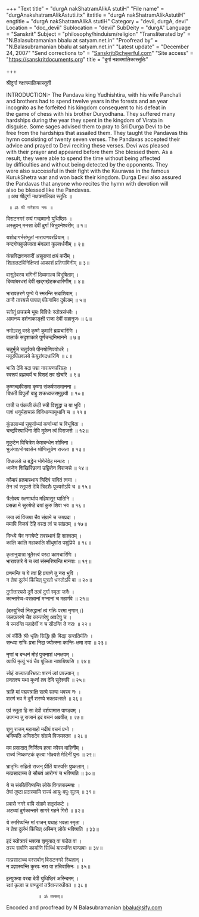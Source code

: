 +++
"Text title" = "durgA nakShatramAlikA stutiH"
"File name" = "durgAnakshatramAlikAstuti.itx"
itxtitle = "durgA nakShatramAlikAstutiH"
engtitle = "durgA nakShatramAlikA stutiH"
Category = "devii, durgA, devI"
Location = "doc_devii"
Sublocation = "devii"
SubDeity = "durgA"
Language = "Sanskrit"
Subject = "philosophy/hinduism/religion"
"Transliterated by" = "N.Balasubramanian bbalu at satyam.net.in"
"Proofread by" = "N.Balasubramanian bbalu at satyam.net.in"
"Latest update" = "December 24, 2007"
"Send corrections to" = "Sanskrit@cheerful.com"
"Site access" = "https://sanskritdocuments.org"
title = "दुर्गा नक्षत्रमालिकास्तुतिः"

+++
  
 श्रीदुर्गा नक्षत्रमालिकास्तुती   
  
INTRODUCTION:- The Pandava king Yudhishtira, with his wife Panchali  
and brothers had to spend twelve years in the forests and an year  
incognito as he forfeited his kingdom consequent to his defeat in  
the game of chess with his brother Duryodhana.  They suffered many  
hardships during the year they spent in the kingdom of Virata in  
disguise. Some sages advised them to pray to Sri Durga Devi to be  
free from the hardships that assailed them. They taught the Pandavas this  
hymn consisting of twenty seven verses. The Pandavas accepted their  
advice and prayed to Devi reciting these verses. Devi was pleased  
with their prayer and appeared before them She blessed them.  As a  
result, they were able to spend the time without being affected  
by difficulties and without being detected by the opponents. They  
were also successful in their fight with the Kauravas in the famous  
KurukShetra  war and won back their kingdom. Durga Devi also assured  
the Pandavas that anyone who recites the hymn with devotion will  
also be blessed like the Pandavas.  
     ॥ अथ  श्रीदुर्गा नक्षत्रमालिका स्तुतिः ॥  
  
     ॥ ॐ श्री गणेशाय नमः ॥  
  
विराटनगरं रम्यं गच्छमानो युधिष्ठिरः ।  
अस्तुवन् मनसा देवीं दुर्गां त्रिभुवनेश्वरीम् ॥ १॥  
  
यशोदागर्भसंभूतां नारायणवरप्रियाम् ।  
नन्दगोपकुलेजातां मंगळ्यां कुलवर्धनीम् ॥ २॥  
  
कंसविद्रावणकरीं असुराणां क्षयं करीम् ।  
शिलातटविनिक्षिप्तां आकाशं प्रतिगामिनीम् ॥ ३॥  
  
वासुदेवस्य भगिनीं दिव्यमाल्य विभूषिताम् ।  
दिव्यांबरधरां देवीं खद्गखेटकधारिणीम् ॥ ४॥  
  
भारावतरणे पुण्ये ये स्मरन्ति सदाशिवाम् ।  
तान्वै तारयसे पापात् पंकेगामिव दुर्बलाम् ॥ ५॥  
  
स्तोतुं प्रचक्रमे भूयः विविधैः स्तोत्रसंभवैः ।  
आमन्त्र्य दर्शनाकाङ्क्षी राजा देवीं सहानुजः ॥ ६॥  
  
नमोऽस्तु वरदे कृष्णे कुमारि ब्रह्मचारिणि ।  
बालार्क सदृशाकारे पूर्णचन्द्रनिभानने ॥ ७॥  
  
चतुर्भुजे चतुर्वक्त्रे पीनश्रोणिपयोधरे ।  
मयूरपिंछवलये केयूरांगदधारिणि ॥ ८॥  
  
भासि देवि यदा पद्मा नारायणपरिग्रहः ।  
स्वरूपं ब्रह्मचर्यं च विशदं तव खेचरि ॥ ९॥  
  
कृष्णच्छविसमा कृष्णा संकर्षणसमानना ।  
बिभ्रती विपुलौ बाहु शक्रध्वजसमुछ्रयौ ॥ १०॥  
  
पात्री च पंकजी कंठी स्त्री विशुद्धा च या भुवि ।  
पाशं धनुर्महाचक्रं विविधान्यायुधानि च ॥ ११॥  
  
कुंडलाभ्यां सुपूर्णाभ्यां कर्णाभ्यां च विभूषिता ।  
चन्द्रविस्पार्धिना देवि मुकेन त्वं विराजसे ॥ १२॥  
  
मुकुटेन विचित्रेण केशबन्धेन शोभिना ।  
भुजंगाऽभोगवासेन श्रोणिसूत्रेण राजता ॥ १३॥  
  
विभ्राजसे च बद्धेन भोगेनेवेह मन्थरः ।  
ध्वजेन शिखिपिंछानां उछ्रितेन विराजसे ॥ १४॥  
  
कौमारं व्रतमास्थाय त्रिदिवं पावितं त्वया ।  
तेन त्वं स्तूयसे देवि त्रिदशैः पूज्यसेऽपि च ॥ १५॥  
  
त्रैलोक्य रक्षणार्थाय महिषासुर घातिनि ।  
प्रसन्ना मे सुरश्रेष्ठे दयां कुरु शिवा भव ॥ १६॥  
  
जया त्वं विजया चैव संग्रामे च जयप्रदा ।  
ममापि विजयं देहि वरदा त्वं च सांप्रतम् ॥ १७॥  
  
विन्ध्ये चैव नगश्रेष्टे तवस्थानं हि शाश्वतम् ।  
कालि कालि महाकालि शीधुमांस पशुप्रिये ॥ १८॥  
  
कृतानुयात्रा भूतैस्त्वं वरदा कामचारिणि ।  
भारावतारे ये च त्वां संस्मरिष्यन्ति मानवाः ॥ १९॥  
  
प्रणमन्ति च ये त्वां हि प्रयाणे तु नरा भुवि ।  
न तेषां दुर्लभं किंचित् पुत्रतो धनतोऽपि वा ॥ २०॥  
  
दुर्गात्तारयसे दुर्गे तत्वं दुर्गा स्मृता जनैः ।  
कान्तारेष्व-वसन्नानां मग्नानां च महार्णवे ॥ २१॥  
  
(दस्युभिर्वा निरुद्धानां त्वं गतिः परमा नृणाम्।)  
जलप्रतरणे चैव कान्तारेषु अवटेषु च ।  
ये स्मरन्ति महादेवीं न च सीदन्ति ते नराः ॥ २२॥  
  
त्वं कीर्तिः श्रीः धृतिः सिद्धिः ह्रीः विद्या सन्ततिर्मतिः ।  
सन्ध्या रात्रिः प्रभा निद्रा ज्योत्स्ना कान्तिः क्षमा दया ॥ २३॥  
  
नृणां च बन्धनं मोहं पुत्रनाशं धनक्षयम् ।  
व्याधिं मृत्युं भयं चैव पूजिता नाशयिष्यसि ॥ २४॥  
  
सोहं राज्यात्परिभ्रष्टः शरणं त्वां प्रपन्नवान् ।  
प्रणतश्च यथा मूर्ध्ना तव देवि सुरेश्वरि ॥ २५॥  
  
त्राहि मां पद्मपत्राक्षि सत्ये सत्या भवस्व नः ।  
शरणं भव मे दुर्गे शरण्ये भक्तवत्सले ॥ २६॥  
  
एवं स्तुता हि सा देवी दर्शयामास पाण्डवम् ।  
उपगम्य तु राजानं इदं वचनं अब्रवीत् ॥ २७॥  
  
शृणु राजन् महाबाहो मदीयं वचनं प्रभो ।  
भविष्यति अचिरादेव संग्रामे विजयस्तव ॥ २८॥  
  
मम प्रसादात् निर्जित्य हत्वा कौरव वाहिनीम् ।  
राज्यं निष्कण्टकं कृत्वा भोक्ष्यसे मेदिनीं पुनः ॥ २९॥  
  
भ्रातृभिः सहितो राजन् प्रीतिं यास्यसि पुष्कलाम् ।  
मत्प्रसादाच्च ते सौख्यं आरोग्यं च भविष्यति ॥ ३०॥  
  
ये च संकीर्तयिष्यन्ति लोके विगतकल्मषाः ।  
तेषां तुष्टा प्रदास्यामि राज्यं आयुः वपुः सुतम् ॥ ३१॥  
  
प्रवासे नगरे वापि संग्रामे शतृसंकटे ।  
अटव्यां दुर्गकान्तारे सागरे गहने गिरौ ॥ ३२॥  
  
ये स्मरिष्यन्ति मां राजन् यथाहं भवता स्मृता ।  
न तेषां दुर्लभं किंचित् अस्मिन् लोके भविष्यति ॥ ३३॥  
  
इदं स्तोत्रवरं भक्त्या शृणुयात् वा फठेत वा ।  
तस्य सर्वाणि कार्याणि सिध्धिं यास्यन्ति पाण्डवाः ॥ ३४॥  
  
मत्प्रसादाच्च वस्सर्वान् विराटनगरे स्थितान् ।  
न प्रज्ञास्यन्ति कुरवः नरा वा तन्निवासिनः ॥ ३५॥  
  
इत्युक्त्वा वरदा देवी युधिष्ठिरं अरिन्दमम् ।  
रक्षां कृत्वा च पाण्डूनां तत्रैवान्तरधीयत ॥ ३८॥  
  
                ॥ ॐ तत्सत्॥  
  
  
Encoded and proofread by N Balasubramanian bbalu@sify.com  
  
